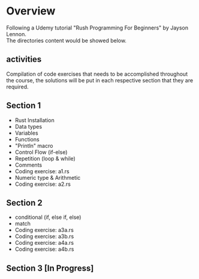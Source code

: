 # Overview
Following a Udemy tutorial "Rush Programming For Beginners" by Jayson Lennon.  
The directories content would be showed below.  

## activities
Compilation of code exercises that needs to be accomplished throughout the course, the solutions will be put in each respective section that they are required.

## Section 1
- Rust Installation
- Data types
- Variables
- Functions
- "Println" macro
- Control Flow (if-else)
- Repetition (loop & while)
- Comments
- Coding exercise: a1.rs
- Numeric type & Arithmetic
- Coding exercise: a2.rs

## Section 2
- conditional (if, else if, else)
- match
- Coding exercise: a3a.rs
- Coding exercise: a3b.rs
- Coding exercise: a4a.rs
- Coding exercise: a4b.rs

## Section 3 [In Progress]
